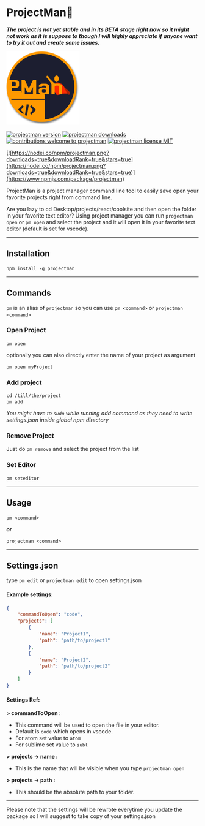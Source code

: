# ProjectMan🦸

***The project is not yet stable and in its BETA stage right now so it might not work as it is suppose to though I will highly appreciate if anyone want to try it out and create some issues.***

![](/images/logo-192.png)

[![projectman version](https://img.shields.io/npm/v/projectman.svg)](https://www.npmjs.org/package/projectman) [![projectman downloads](https://img.shields.io/npm/dt/projectman.svg)](http://npm-stat.com/charts.html?package=projectman)
[![contributions welcome to projectman](https://img.shields.io/badge/contributions-welcome-brightgreen.svg?style=flat)](https://github.com/saurabhdaware/projectman/issues) [![projectman license MIT](https://img.shields.io/npm/l/projectman.svg)](https://github.com/saurabhdaware/projectman/blob/master/LICENSE)

[![https://nodei.co/npm/projectman.png?downloads=true&downloadRank=true&stars=true](https://nodei.co/npm/projectman.png?downloads=true&downloadRank=true&stars=true)](https://www.npmjs.com/package/projectman)

ProjectMan is a project manager command line tool to easily save open your favorite projects right from command line. 

Are you lazy to cd Desktop/projects/react/coolsite and then open the folder in your favorite text editor? Using project manager you can run `projectman open` or `pm open` and select the project and it will open it in your favorite text editor (default is set for vscode).

---

## Installation
```shell
npm install -g projectman
```
---

## Commands

`pm` is an alias of `projectman` so you can use `pm <command>` or `projectman <command>`

### Open Project
```shell
pm open
```
optionally you can also directly enter the name of your project as argument 
```shell
pm open myProject
```

### Add project
```shell
cd /till/the/project
pm add
```

*You might have to `sudo` while running add command as they need to write settings.json inside global npm directory*

### Remove Project

Just do `pm remove` and select the project from the list


### Set Editor

```shell
pm seteditor
```

---

## Usage
```
pm <command>
``` 
***or*** 
```
projectman <command>
``` 

---

## Settings.json
type `pm edit` or `projectman edit` to open settings.json


#### Example settings:
```json
{
    "commandToOpen": "code",
    "projects": [
        {
            "name": "Project1",
            "path": "path/to/project1"
        },
        {
            "name": "Project2",
            "path": "path/to/project2"
        }
    ]
}
```

#### Settings Ref:

**> commandToOpen** :
- This command will be used to open the file in your editor.
- Default is `code` which opens in vscode.
- For atom set value to `atom`
- For sublime set value to `subl`

**> projects -> name :**
- This is the name that will be visible when you type `projectman open`

**> projects -> path :**
- This should be the absolute path to your folder.

---

Please note that the settings will be rewrote everytime you update the package so I will suggest to take copy of your settings.json
